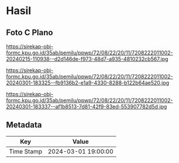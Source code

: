 # Hasil

## Foto C Plano

https://sirekap-obj-formc.kpu.go.id/35ab/pemilu/ppwp/72/08/22/20/11/7208222011002-20240215-110938--d2d146de-f973-48d7-a935-4810232cb567.jpg

https://sirekap-obj-formc.kpu.go.id/35ab/pemilu/ppwp/72/08/22/20/11/7208222011002-20240301-183325--fb9136b2-e1a9-4330-8288-b122b64ae520.jpg

https://sirekap-obj-formc.kpu.go.id/35ab/pemilu/ppwp/72/08/22/20/11/7208222011002-20240301-183337--af1b8513-7d81-42f9-83ed-553907782d5d.jpg


## Metadata

| Key        | Value               |
| ---------- | ------------------- |
| Time Stamp | 2024-03-01 19:00:00 |



